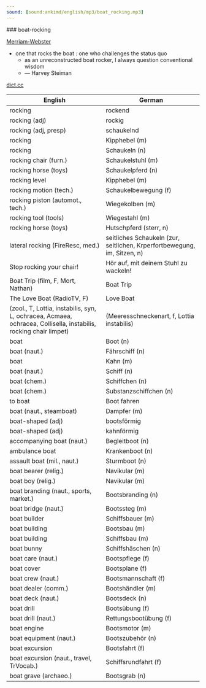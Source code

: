 ```yaml
---
sound: [sound:ankimd/english/mp3/boat_rocking.mp3]
---
```


\### boat-rocking

[Merriam-Webster](https://www.merriam-webster.com/dictionary/boat-rocking)

- one that rocks the boat : one who challenges the status quo
    - as an unreconstructed boat rocker, I always question conventional wisdom
    - — Harvey Steiman

[dict.cc](https://www.dict.cc/boat-rocking)

| English        | German       |
| -------------- | ------------ |
| rocking | rockend |
| rocking (adj) | rockig |
| rocking (adj, presp) | schaukelnd |
| rocking | Kipphebel (m) |
| rocking | Schaukeln (n) |
| rocking chair (furn.) | Schaukelstuhl (m) |
| rocking horse (toys) | Schaukelpferd (n) |
| rocking level | Kipphebel (m) |
| rocking motion (tech.) | Schaukelbewegung (f) |
| rocking piston (automot., tech.) | Wiegekolben (m) |
| rocking tool (tools) | Wiegestahl (m) |
| rocking horse (toys) | Hutschpferd (sterr, n) |
| lateral rocking (FireResc, med.) | seitliches Schaukeln (zur, seitlichen, Krperfortbewegung, im, Sitzen, n) |
| Stop rocking your chair! | Hör auf, mit deinem Stuhl zu wackeln! |
| Boat Trip (film, F, Mort, Nathan) | Boat Trip |
| The Love Boat (RadioTV, F) | Love Boat |
|  (zool., T, Lottia, instabilis, syn, L, ochracea, Acmaea, ochracea, Collisella, instabilis, rocking chair limpet) |  (Meeresschneckenart, f, Lottia instabilis) |
| boat | Boot (n) |
| boat (naut.) | Fährschiff (n) |
| boat | Kahn (m) |
| boat (naut.) | Schiff (n) |
| boat (chem.) | Schiffchen (n) |
| boat (chem.) | Substanzschiffchen (n) |
| to boat | Boot fahren |
| boat (naut., steamboat) | Dampfer (m) |
| boat-shaped (adj) | bootsförmig |
| boat-shaped (adj) | kahnförmig |
| accompanying boat (naut.) | Begleitboot (n) |
| ambulance boat | Krankenboot (n) |
| assault boat (mil., naut.) | Sturmboot (n) |
| boat bearer (relig.) | Navikular (m) |
| boat boy (relig.) | Navikular (m) |
| boat branding (naut., sports, market.) | Bootsbranding (n) |
| boat bridge (naut.) | Bootssteg (m) |
| boat builder | Schiffsbauer (m) |
| boat building | Bootsbau (m) |
| boat building | Schiffsbau (m) |
| boat bunny | Schiffshäschen (n) |
| boat care (naut.) | Bootspflege (f) |
| boat cover | Bootsplane (f) |
| boat crew (naut.) | Bootsmannschaft (f) |
| boat dealer (comm.) | Bootshändler (m) |
| boat deck (naut.) | Bootsdeck (n) |
| boat drill | Bootsübung (f) |
| boat drill (naut.) | Rettungsbootübung (f) |
| boat engine | Bootsmotor (m) |
| boat equipment (naut.) | Bootszubehör (n) |
| boat excursion | Bootsfahrt (f) |
| boat excursion (naut., travel, TrVocab.) | Schiffsrundfahrt (f) |
| boat grave (archaeo.) | Bootsgrab (n) |
